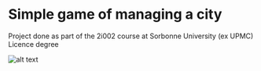 # Simple game of managing a city

Project done as part of the 2i002 course at Sorbonne University (ex UPMC) Licence degree


![alt text](https://i.ibb.co/C8VR5G6/l2city.png)
